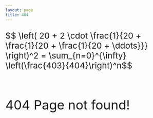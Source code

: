 ```yaml
---
layout: page
title: 404
---
```


<p style="font-size:26px">
$$ \left( 20 + 2 \cdot \frac{1}{20 + \frac{1}{20 + \frac{1}{20 + \ddots}}} \right)^2 = \sum_{n=0}^{\infty} \left(\frac{403}{404}\right)^n$$
</p>

<br>
<p style="font-size:40px">
404 Page not found!
</p>

<script src="https://cdn.mathjax.org/mathjax/latest/MathJax.js?config=TeX-AMS-MML_HTMLorMML" type="text/javascript"></script>
